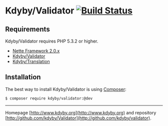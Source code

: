 Kdyby/Validator [![Build Status](https://secure.travis-ci.org/Kdyby/Validator.png?branch=master)](http://travis-ci.org/Kdyby/Validator)
===========================


Requirements
------------

Kdyby/Validator requires PHP 5.3.2 or higher.

- [Nette Framework 2.0.x](https://github.com/nette/nette)
- [Kdyby/Validator](https://github.com/Kdyby/Validator)
- [Kdyby/Translation](https://github.com/Kdyby/Translation)


Installation
------------

The best way to install Kdyby/Validator is using  [Composer](http://getcomposer.org/):

```sh
$ composer require kdyby/validator:@dev
```


-----

Homepage [http://www.kdyby.org](http://www.kdyby.org) and repository [http://github.com/kdyby/Validator](http://github.com/kdyby/validator).

